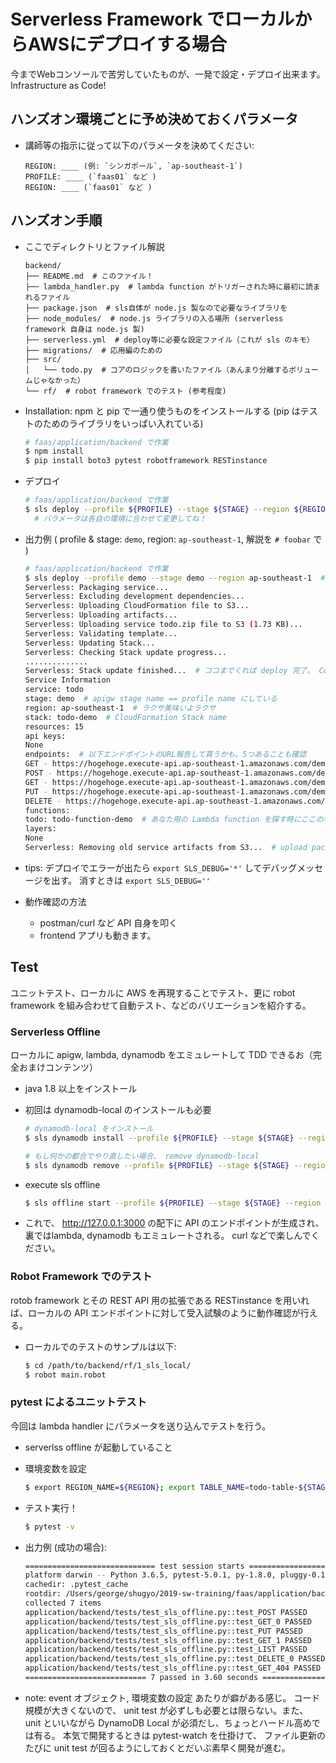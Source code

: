 # Serverless Framework でローカルからAWSにデプロイする場合
今までWebコンソールで苦労していたものが、一発で設定・デプロイ出来ます。 Infrastructure as Code!

## ハンズオン環境ごとに予め決めておくパラメータ
- 講師等の指示に従って以下のパラメータを決めてください:
    ```
    REGION: ____ (例: `シンガポール`, `ap-southeast-1`)
    PROFILE: ____ (`faas01` など )
    REGION: ____ (`faas01` など )
    ```

## ハンズオン手順
- ここでディレクトリとファイル解説
    ```
    backend/
    ├── README.md  # このファイル！
    ├── lambda_handler.py  # lambda function がトリガーされた時に最初に読まれるファイル
    ├── package.json  # sls自体が node.js 製なので必要なライブラリを
    ├── node_modules/  # node.js ライブラリの入る場所 (serverless framework 自身は node.js 製)
    ├── serverless.yml  # deploy等に必要な設定ファイル（これが sls のキモ）
    ├── migrations/  # 応用編のための
    ├── src/
    │   └── todo.py  # コアのロジックを書いたファイル（あんまり分離するボリュームじゃなかった）
    └── rf/  # robot framework でのテスト (参考程度)
    ```

- Installation: npm と pip で一通り使うものをインストールする (pip はテストのためのライブラリをいっぱい入れている)
    ```sh
    # faas/application/backend で作業
    $ npm install
    $ pip install boto3 pytest robotframework RESTinstance
    ```

- デプロイ
    ```sh
    # faas/application/backend で作業
    $ sls deploy --profile ${PROFILE} --stage ${STAGE} --region ${REGION}
      # パラメータは各自の環境に合わせて変更してね！
    ```

- 出力例 ( profile & stage: `demo`, region: `ap-southeast-1`, 解説を `# foobar` で )
    ```sh
    # faas/application/backend で作業
    $ sls deploy --profile demo --stage demo --region ap-southeast-1  # 実行！
    Serverless: Packaging service...
    Serverless: Excluding development dependencies...
    Serverless: Uploading CloudFormation file to S3...
    Serverless: Uploading artifacts...
    Serverless: Uploading service todo.zip file to S3 (1.73 KB)...
    Serverless: Validating template...
    Serverless: Updating Stack...
    Serverless: Checking Stack update progress...
    ..............
    Serverless: Stack update finished...  # ココまでくれば deploy 完了。 Congrats!
    Service Information
    service: todo
    stage: demo  # apigw stage name == profile name にしている
    region: ap-southeast-1  # ラクサ美味いよラクサ
    stack: todo-demo  # CloudFormation Stack name
    resources: 15
    api keys:
    None
    endpoints:  # 以下エンドポイントのURL報告して貰うかも。5つあることも確認
    GET - https://hogehoge.execute-api.ap-southeast-1.amazonaws.com/demo/tasks
    POST - https://hogehoge.execute-api.ap-southeast-1.amazonaws.com/demo/tasks
    GET - https://hogehoge.execute-api.ap-southeast-1.amazonaws.com/demo/tasks/{id}
    PUT - https://hogehoge.execute-api.ap-southeast-1.amazonaws.com/demo/tasks/{id}
    DELETE - https://hogehoge.execute-api.ap-southeast-1.amazonaws.com/demo/tasks/{id}
    functions:
    todo: todo-function-demo  # あなた用の Lambda function を探す時にここの名前で
    layers:
    None
    Serverless: Removing old service artifacts from S3...  # upload packege がたまりすぎないように rotate してる
    ```

- tips: デプロイでエラーが出たら `export SLS_DEBUG='*'` してデバッグメッセージを出す。 消すときは `export SLS_DEBUG=''`

- 動作確認の方法
    - postman/curl など API 自身を叩く
    - frontend アプリも動きます。

## Test
ユニットテスト、ローカルに AWS を再現することでテスト、更に robot framework を組み合わせて自動テスト、などのバリエーションを紹介する。

### Serverless Offline
ローカルに apigw, lambda, dynamodb をエミュレートして TDD できるお（完全おまけコンテンツ）

- java 1.8 以上をインストール
- 初回は dynamodb-local のインストールも必要
    ```sh
    # dynamodb-local をインストール
    $ sls dynamodb install --profile ${PROFILE} --stage ${STAGE} --region ${REGION}

    # もし何かの都合でやり直したい場合、 remove dynamodb-local
    $ sls dynamodb remove --profile ${PROFILE} --stage ${STAGE} --region ${REGION}
    ```

- execute sls offline
    ```sh
    $ sls offline start --profile ${PROFILE} --stage ${STAGE} --region ${REGION}
    ```

- これで、 http://127.0.0.1:3000 の配下に API のエンドポイントが生成され、裏ではlambda, dynamodb もエミュレートされる。 curl などで楽しんでください。

### Robot Framework でのテスト
rotob framework とその REST API 用の拡張である RESTinstance を用いれば、ローカルの API エンドポイントに対して受入試験のように動作確認が行える。
- ローカルでのテストのサンプルは以下:
    ```sh
    $ cd /path/to/backend/rf/1_sls_local/
    $ robot main.robot
    ```

### pytest によるユニットテスト
今回は lambda handler にパラメータを送り込んでテストを行う。

- serverlss offline が起動していること

- 環境変数を設定
    ```sh
    $ export REGION_NAME=${REGION}; export TABLE_NAME=todo-table-${STAGE}-sls
    ```

- テスト実行！
    ```sh
    $ pytest -v
    ```

- 出力例 (成功の場合):
    ```sh
    ============================= test session starts ==============================
    platform darwin -- Python 3.6.5, pytest-5.0.1, py-1.8.0, pluggy-0.12.0
    cachedir: .pytest_cache
    rootdir: /Users/george/shugyo/2019-sw-training/faas/application/backend
    collected 7 items
    application/backend/tests/test_sls_offline.py::test_POST PASSED          [ 14%]
    application/backend/tests/test_sls_offline.py::test_GET_0 PASSED         [ 28%]
    application/backend/tests/test_sls_offline.py::test_PUT PASSED           [ 42%]
    application/backend/tests/test_sls_offline.py::test_GET_1 PASSED         [ 57%]
    application/backend/tests/test_sls_offline.py::test_LIST PASSED          [ 71%]
    application/backend/tests/test_sls_offline.py::test_DELETE_0 PASSED      [ 85%]
    application/backend/tests/test_sls_offline.py::test_GET_404 PASSED       [100%]
    =========================== 7 passed in 3.60 seconds ===========================
    ```

- note:
  event オブジェクト, 環境変数の設定 あたりが癖がある感じ。
  コード規模が大きくないので、 unit test が必ずしも必要とは限らない。また、 unit といいながら DynamoDB Local が必須だし、ちょっとハードル高めでは有る。
  本気で開発するときは pytest-watch を仕掛けて、 ファイル更新のたびに unit test が回るようにしておくとだいぶ素早く開発が進む。
